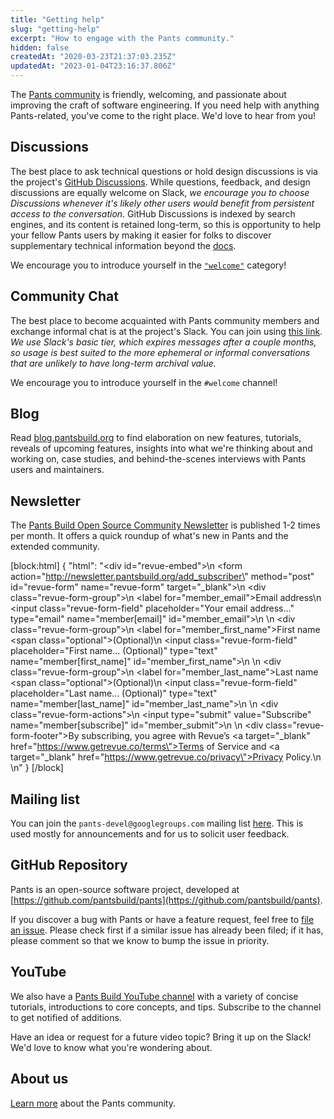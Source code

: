```yaml
---
title: "Getting help"
slug: "getting-help"
excerpt: "How to engage with the Pants community."
hidden: false
createdAt: "2020-03-23T21:37:03.235Z"
updatedAt: "2023-01-04T23:16:37.806Z"
---
```

The [Pants community](doc:the-pants-community) is friendly, welcoming, and passionate about improving the craft of software engineering. If you need help with anything Pants-related, you've come to the right place.  We'd love to hear from you!

Discussions
----

The best place to ask technical questions or hold design discussions is via the project's [GitHub Discussions](https://github.com/pantsbuild/pants). While questions, feedback, and design discussions are equally welcome on Slack, *we encourage you to choose Discussions whenever it's likely other users would benefit from persistent access to the conversation*. GitHub Discussions is indexed by search engines, and its content is retained long-term, so this is opportunity to help your fellow Pants users by making it easier for folks to discover supplementary technical information beyond the [docs](https://pantsbuild.org/docs).

We encourage you to introduce yourself in the [`"welcome"`](https://github.com/pantsbuild/pants/discussions/categories/-welcome) category!


Community Chat
-----

The best place to become acquainted with Pants community members and exchange informal chat is at the project's Slack. You can join using [this link](https://docs.google.com/forms/d/e/1FAIpQLSf9zgf-MXRnVDJbrVEST3urqneq7LCcy0zw8qU-GH4hPMn52A/viewform?usp=sf_link). *We use Slack's basic tier, which expires messages after a couple months, so usage is best suited to the more ephemeral or informal conversations that are unlikely to have long-term archival value.*

We encourage you to introduce yourself in the `#welcome` channel!


Blog
----

Read [blog.pantsbuild.org](https://blog.pantsbuild.org/) to find elaboration on new features, tutorials, reveals of upcoming features, insights into what we're thinking about and working on, case studies, and behind-the-scenes interviews with Pants users and maintainers.

Newsletter
----------

The [Pants Build Open Source Community Newsletter](https://newsletter.pantsbuild.org/) is published 1-2 times per month. It offers a quick roundup of what's new in Pants and the extended community.

[block:html]
{
  "html": "<div id=\"revue-embed\">\n  <form action=\"http://newsletter.pantsbuild.org/add_subscriber\" method=\"post\" id=\"revue-form\" name=\"revue-form\"  target=\"_blank\">\n  <div class=\"revue-form-group\">\n    <label for=\"member_email\">Email address</label>\n    <input class=\"revue-form-field\" placeholder=\"Your email address...\" type=\"email\" name=\"member[email]\" id=\"member_email\">\n  </div>\n  <div class=\"revue-form-group\">\n    <label for=\"member_first_name\">First name <span class=\"optional\">(Optional)</span></label>\n    <input class=\"revue-form-field\" placeholder=\"First name... (Optional)\" type=\"text\" name=\"member[first_name]\" id=\"member_first_name\">\n  </div>\n  <div class=\"revue-form-group\">\n    <label for=\"member_last_name\">Last name <span class=\"optional\">(Optional)</span></label>\n    <input class=\"revue-form-field\" placeholder=\"Last name... (Optional)\" type=\"text\" name=\"member[last_name]\" id=\"member_last_name\">\n  </div>\n  <div class=\"revue-form-actions\">\n    <input type=\"submit\" value=\"Subscribe\" name=\"member[subscribe]\" id=\"member_submit\">\n  </div>\n  <div class=\"revue-form-footer\">By subscribing, you agree with Revue’s <a target=\"_blank\" href=\"https://www.getrevue.co/terms\">Terms of Service</a> and <a target=\"_blank\" href=\"https://www.getrevue.co/privacy\">Privacy Policy</a>.</div>\n  </form>\n</div>"
}
[/block]

Mailing list
------------

You can join the `pants-devel@googlegroups.com` mailing list [here](https://groups.google.com/forum/#!forum/pants-devel). This is used mostly for announcements and for us to solicit user feedback.

GitHub Repository
------

Pants is an open-source software project, developed at [https://github.com/pantsbuild/pants](https://github.com/pantsbuild/pants).

If you discover a bug with Pants or have a feature request, feel free to [file an issue](https://github.com/pantsbuild/pants/issues). Please check first if a similar issue has already been filed; if it has, please comment so that we know to bump the issue in priority.

YouTube
-------

We also have a [Pants Build YouTube channel](https://www.youtube.com/channel/UCCcfCbDqtqlCkFEuENsHlbQ) with a variety of concise tutorials, introductions to core concepts, and tips. Subscribe to the channel to get notified of additions.

Have an idea or request for a future video topic? Bring it up on the Slack! We'd love to know what you're wondering about.

About us
--------

[Learn more](doc:the-pants-community) about the Pants community.
